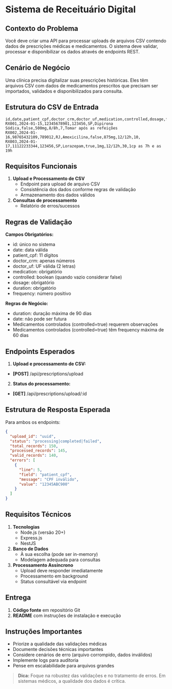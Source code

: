 # Sistema de Receituário Digital

## Contexto do Problema

Você deve criar uma API para processar uploads de arquivos CSV contendo dados de prescrições médicas e medicamentos. O sistema deve validar, processar e disponibilizar os dados através de endpoints REST.

## Cenário de Negócio

Uma clínica precisa digitalizar suas prescrições históricas. Eles têm arquivos CSV com dados de medicamentos prescritos que precisam ser importados, validados e disponibilizados para consulta.

## Estrutura do CSV de Entrada
```csv
id,date,patient_cpf,doctor_crm,doctor_uf,medication,controlled,dosage,frequency,duration,notes
RX001,2024-01-15,12345678901,123456,SP,Dipirona Sódica,false,500mg,8/8h,7,Tomar após as refeições
RX002,2024-01-16,98765432109,789012,RJ,Amoxicilina,false,875mg,12/12h,10,
RX003,2024-01-17,11122233344,123456,SP,Lorazepam,true,1mg,12/12h,30,1cp as 7h e as 19h
```

## Requisitos Funcionais

1. **Upload e Processamento de CSV**
   - Endpoint para upload de arquivo CSV
   - Consistência dos dados conforme regras de validação
   - Armazenamento dos dados válidos
2. **Consultas de processamento**
   - Relatório de erros/sucessos

## Regras de Validação

**Campos Obrigatórios:**
- id: único no sistema
- date: data válida
- patient_cpf: 11 dígitos
- doctor_crm: apenas números
- doctor_uf: UF válida (2 letras)
- medication: obrigatório
- controlled: boolean (quando vazio considerar false)
- dosage: obrigatório
- duration: obrigatório
- frequency: número positivo

**Regras de Negócio:**
- duration: duração máxima de 90 dias
- date: não pode ser futura
- Medicamentos controlados (controlled=true) requerem observações
- Medicamentos controlados (controlled=true) têm frequency máxima de 60 dias

## Endpoints Esperados
1. **Upload e processamento de CSV:**
  - **[POST]** /api/prescriptions/upload
2. **Status do processamento:**
  - **[GET]** /api/prescriptions/upload/:id

## Estrutura de Resposta Esperada

Para ambos os endpoints:
```json
{
  "upload_id": "uuid",
  "status": "processing|completed|failed",
  "total_records": 150,
  "processed_records": 145,
  "valid_records": 140,
  "errors": [
    {
      "line": 5,
      "field": "patient_cpf",
      "message": "CPF inválido",
      "value": "12345ABC900"
    }
  ]
}
```

## Requisitos Técnicos

1. **Tecnologias**
   - Node.js (versão 20+)
   - Express.js
   - NestJS
2. **Banco de Dados**
   - À sua escolha (pode ser in-memory)
   - Modelagem adequada para consultas
3. **Processamento Assíncrono**
   - Upload deve responder imediatamente
   - Processamento em background
   - Status consultável via endpoint

## Entrega

1. **Código fonte** em repositório Git
2. **README** com instruções de instalação e execução

## Instruções Importantes

- Priorize a qualidade das validações médicas
- Documente decisões técnicas importantes
- Considere cenários de erro (arquivo corrompido, dados inválidos)
- Implemente logs para auditoria
- Pense em escalabilidade para arquivos grandes

> **Dica:** Foque na robustez das validações e no tratamento de erros. Em sistemas médicos, a qualidade dos dados é crítica.


